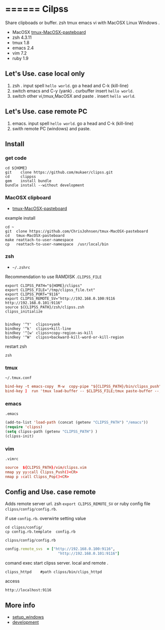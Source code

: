 ======
Cilpss
======

Share clipboads or buffer. zsh tmux emacs vi with MacOSX Linux Windows .

* MacOSX [tmux-MacOSX-pasteboard](https://github.com/ChrisJohnsen/tmux-MacOSX-pasteboard)
* zsh   4.3.11
* tmux  1.8
* emacs 2.4
* vim   7.2
* ruby  1.9


Let's Use. case local only
-----

1. zsh . input spell `hello world`. go a head and C-k (kill-line)
2. switch emacs and C-y (yank) . curbuffer insert `hello world`.
3. switch other vi,tmux,MacOSX and paste . insert `hello world`.


Let's Use. case remote PC
-----
1. emacs. input spell `hello world`. go a head and C-k (kill-line)
2. swith remote PC (windows) and paste.



Install
------

### get code

```bsh
cd ${HOME}
git    clone https://github.com/mukaer/clipss.git
cd     clippss
gem    install bundle
bundle install --without development
```

### MacOSX clipboard

* [tmux-MacOSX-pasteboard](https://github.com/ChrisJohnsen/tmux-MacOSX-pasteboard)

example install

```bsh
cd ~
git  clone https://github.com/ChrisJohnsen/tmux-MacOSX-pasteboard
cd   tmux-MacOSX-pasteboard
make reattach-to-user-namespace 
cp   reattach-to-user-namespace  /usr/local/bin
```

### zsh

* `~/.zshrc`

Recommendation to use RAMDISK .`CLIPSS_FILE`

```bsh
export CLIPSS_PATH="${HOME}/clipss"
export CLIPSS_FILE="/tmp/clipss_file.txt"
export CLIPSS_PORT="9116"
export CLIPSS_REMOTE_SV="http://192.168.0.100:9116 http://192.168.0.101:9116"
source ${CLIPSS_PATH}/zsh/clipss.zsh
clipss_initialize


bindkey '^Y'  clipss+yank
bindkey '^k'  clipss+kill-line
bindkey '^[w' clipss+copy-region-as-kill
bindkey '^W'  clipss+backward-kill-word-or-kill-region

```
restart zsh

```bsh
zsh
```

### tmux

`~/.tmux.conf`

```conf
bind-key -t emacs-copy  M-w  copy-pipe "${CLIPSS_PATH}/bin/clipss_push"  #tmux 1.8 conf gramma
bind-key ]  run 'tmux load-buffer -- $CLIPSS_FILE;tmux paste-buffer --;'

```

### emacs

`.emacs`


```lisp
(add-to-list 'load-path (concat (getenv "CLIPSS_PATH") "/emacs"))
(require 'clipss)
(setq clipss-path (getenv "CLIPSS_PATH") )
(clipss-init)
```

### vim

`.vimrc`


```conf
source  ${CLIPSS_PATH}/vim/clipss.vim
nmap yy yy:call Clipss_Push()<CR>
nmap p :call Clipss_Pop()<CR>
```



Config and Use. case remote
---
Adds remote server url. zsh `export CLIPSS_REMOTE_SV` or
ruby config file `clipss/config/config.rb`.

if use `config.rb`. overwirte setting value

```bsh
cd clipss/config/
cp config.rb.template  config.rb
```

`clipss/config/config.rb`

```ruby
config.remote_svs  = ["http://192.168.0.100:9116",
                        "http://192.168.0.101:9116"]
```


comand exec start clipss server. local and remote .

```bsh
clipss_httpd    #path clipss/bin/clips_httpd
```

access

    http://localhost:9116



More info
--------

* [setup_windows](/setup_windows.md)
* [development](/development.md)
